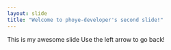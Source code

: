 ```yaml
---
layout: slide
title: "Welcome to phoye-developer's second slide!"
---
```

This is my awesome slide
Use the left arrow to go back!